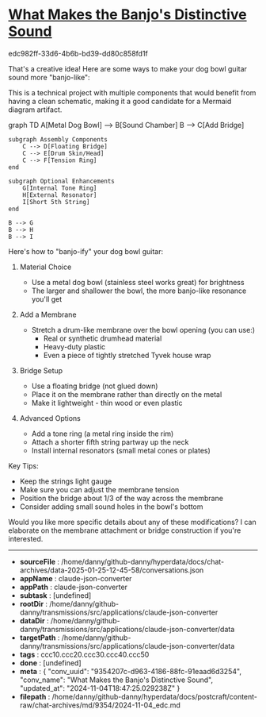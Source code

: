 # [What Makes the Banjo's Distinctive Sound](https://claude.ai/chat/9354207c-d963-4186-88fc-91eaad6d3254)

edc982ff-33d6-4b6b-bd39-dd80c858fd1f

 That's a creative idea! Here are some ways to make your dog bowl guitar sound more "banjo-like":

<antThinking>This is a technical project with multiple components that would benefit from having a clean schematic, making it a good candidate for a Mermaid diagram artifact.</antThinking>

<antArtifact identifier="dog-bowl-banjo" type="application/vnd.ant.mermaid" title="Dog Bowl Banjo-Guitar Construction Diagram">
graph TD
    A[Metal Dog Bowl] --> B[Sound Chamber]
    B --> C[Add Bridge]
    
    subgraph Assembly Components
        C --> D[Floating Bridge]
        C --> E[Drum Skin/Head]
        C --> F[Tension Ring]
    end
    
    subgraph Optional Enhancements
        G[Internal Tone Ring]
        H[External Resonator]
        I[Short 5th String]
    end
    
    B --> G
    B --> H
    B --> I
</antArtifact>

Here's how to "banjo-ify" your dog bowl guitar:

1. Material Choice
   - Use a metal dog bowl (stainless steel works great) for brightness
   - The larger and shallower the bowl, the more banjo-like resonance you'll get

2. Add a Membrane
   - Stretch a drum-like membrane over the bowl opening (you can use:)
     * Real or synthetic drumhead material
     * Heavy-duty plastic
     * Even a piece of tightly stretched Tyvek house wrap

3. Bridge Setup
   - Use a floating bridge (not glued down)
   - Place it on the membrane rather than directly on the metal
   - Make it lightweight - thin wood or even plastic

4. Advanced Options
   - Add a tone ring (a metal ring inside the rim)
   - Attach a shorter fifth string partway up the neck
   - Install internal resonators (small metal cones or plates)

Key Tips:
- Keep the strings light gauge
- Make sure you can adjust the membrane tension
- Position the bridge about 1/3 of the way across the membrane
- Consider adding small sound holes in the bowl's bottom

Would you like more specific details about any of these modifications? I can elaborate on the membrane attachment or bridge construction if you're interested.

---

* **sourceFile** : /home/danny/github-danny/hyperdata/docs/chat-archives/data-2025-01-25-12-45-58/conversations.json
* **appName** : claude-json-converter
* **appPath** : claude-json-converter
* **subtask** : [undefined]
* **rootDir** : /home/danny/github-danny/transmissions/src/applications/claude-json-converter
* **dataDir** : /home/danny/github-danny/transmissions/src/applications/claude-json-converter/data
* **targetPath** : /home/danny/github-danny/transmissions/src/applications/claude-json-converter/data
* **tags** : ccc10.ccc20.ccc30.ccc40.ccc50
* **done** : [undefined]
* **meta** : {
  "conv_uuid": "9354207c-d963-4186-88fc-91eaad6d3254",
  "conv_name": "What Makes the Banjo's Distinctive Sound",
  "updated_at": "2024-11-04T18:47:25.029238Z"
}
* **filepath** : /home/danny/github-danny/hyperdata/docs/postcraft/content-raw/chat-archives/md/9354/2024-11-04_edc.md